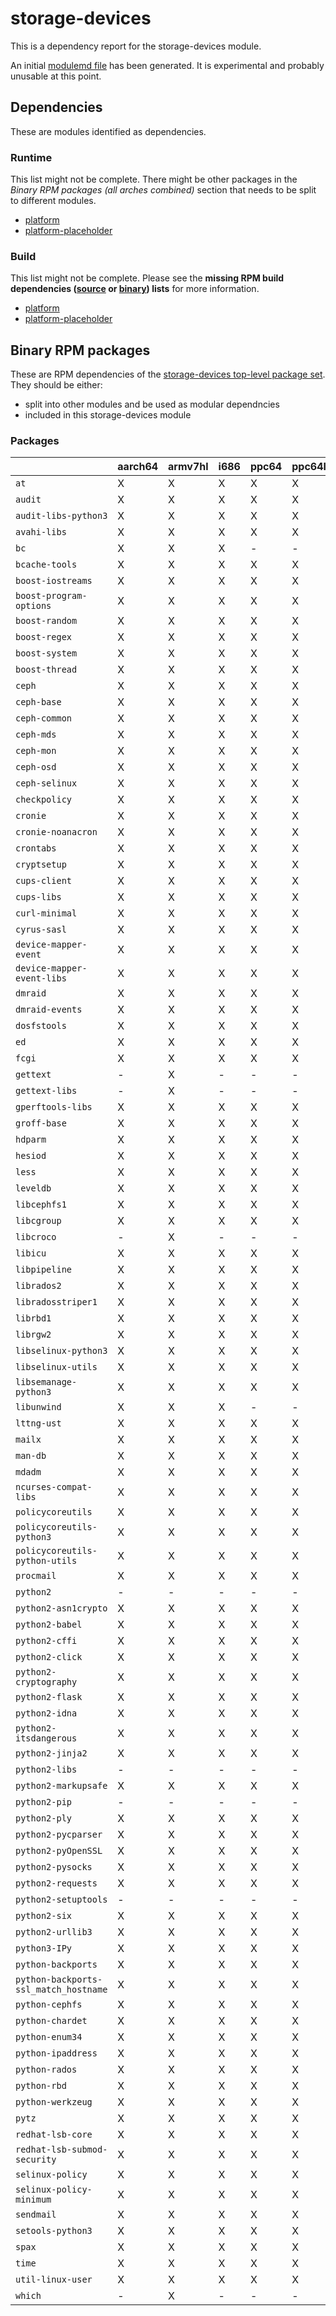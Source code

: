 # storage-devices
This is a dependency report for the storage-devices module.

An initial [modulemd file](storage-devices.yaml) has been generated. It is experimental and probably unusable at this point.
## Dependencies
These are modules identified as dependencies.
### Runtime
This list might not be complete. There might be other packages in the *Binary RPM packages (all arches combined)* section that needs to be split to different modules.
* [platform](../platform)
* [platform-placeholder](../platform-placeholder)
### Build
This list might not be complete.
Please see the **missing RPM build dependencies ([source](all/buildtime-source-packages-short.txt) or [binary](all/buildtime-binary-packages-short.txt)) lists** for more information.
* [platform](../platform)
* [platform-placeholder](../platform-placeholder)
## Binary RPM packages
These are RPM dependencies of the [storage-devices top-level package set](storage-devices.csv). They should be either:
* split into other modules and be used as modular dependncies
* included in this storage-devices module
### Packages
| |aarch64 |armv7hl |i686 |ppc64 |ppc64le |s390x |x86_64 |
|---|---|---|---|---|---|---|---|
| `at` | X | X | X | X | X | X | X |
| `audit` | X | X | X | X | X | X | X |
| `audit-libs-python3` | X | X | X | X | X | X | X |
| `avahi-libs` | X | X | X | X | X | X | X |
| `bc` | X | X | X | - | - | X | X |
| `bcache-tools` | X | X | X | X | X | X | X |
| `boost-iostreams` | X | X | X | X | X | X | - |
| `boost-program-options` | X | X | X | X | X | X | X |
| `boost-random` | X | X | X | X | X | X | - |
| `boost-regex` | X | X | X | X | X | X | X |
| `boost-system` | X | X | X | X | X | X | - |
| `boost-thread` | X | X | X | X | X | X | - |
| `ceph` | X | X | X | X | X | X | X |
| `ceph-base` | X | X | X | X | X | X | X |
| `ceph-common` | X | X | X | X | X | X | X |
| `ceph-mds` | X | X | X | X | X | X | X |
| `ceph-mon` | X | X | X | X | X | X | X |
| `ceph-osd` | X | X | X | X | X | X | X |
| `ceph-selinux` | X | X | X | X | X | X | X |
| `checkpolicy` | X | X | X | X | X | X | X |
| `cronie` | X | X | X | X | X | X | X |
| `cronie-noanacron` | X | X | X | X | X | X | X |
| `crontabs` | X | X | X | X | X | X | X |
| `cryptsetup` | X | X | X | X | X | X | X |
| `cups-client` | X | X | X | X | X | X | X |
| `cups-libs` | X | X | X | X | X | X | X |
| `curl-minimal` | X | X | X | X | X | X | X |
| `cyrus-sasl` | X | X | X | X | X | X | X |
| `device-mapper-event` | X | X | X | X | X | X | X |
| `device-mapper-event-libs` | X | X | X | X | X | X | X |
| `dmraid` | X | X | X | X | X | X | X |
| `dmraid-events` | X | X | X | X | X | X | X |
| `dosfstools` | X | X | X | X | X | X | X |
| `ed` | X | X | X | X | X | X | X |
| `fcgi` | X | X | X | X | X | X | X |
| `gettext` | - | X | - | - | - | X | - |
| `gettext-libs` | - | X | - | - | - | X | - |
| `gperftools-libs` | X | X | X | X | X | - | X |
| `groff-base` | X | X | X | X | X | - | X |
| `hdparm` | X | X | X | X | X | X | X |
| `hesiod` | X | X | X | X | X | X | X |
| `less` | X | X | X | X | X | X | X |
| `leveldb` | X | X | X | X | X | X | X |
| `libcephfs1` | X | X | X | X | X | X | X |
| `libcgroup` | X | X | X | X | X | X | X |
| `libcroco` | - | X | - | - | - | X | - |
| `libicu` | X | X | X | X | X | X | X |
| `libpipeline` | X | X | X | X | X | X | X |
| `librados2` | X | X | X | X | X | X | - |
| `libradosstriper1` | X | X | X | X | X | X | X |
| `librbd1` | X | X | X | X | X | X | X |
| `librgw2` | X | X | X | X | X | X | X |
| `libselinux-python3` | X | X | X | X | X | X | X |
| `libselinux-utils` | X | X | X | X | X | X | X |
| `libsemanage-python3` | X | X | X | X | X | X | X |
| `libunwind` | X | X | X | - | - | - | X |
| `lttng-ust` | X | X | X | X | X | X | - |
| `mailx` | X | X | X | X | X | X | X |
| `man-db` | X | X | X | X | X | X | X |
| `mdadm` | X | X | X | X | X | X | X |
| `ncurses-compat-libs` | X | X | X | X | X | X | X |
| `policycoreutils` | X | X | X | X | X | X | X |
| `policycoreutils-python3` | X | X | X | X | X | X | X |
| `policycoreutils-python-utils` | X | X | X | X | X | X | X |
| `procmail` | X | X | X | X | X | X | X |
| `python2` | - | - | - | - | - | X | - |
| `python2-asn1crypto` | X | X | X | X | X | X | X |
| `python2-babel` | X | X | X | X | X | X | X |
| `python2-cffi` | X | X | X | X | X | X | X |
| `python2-click` | X | X | X | X | X | X | X |
| `python2-cryptography` | X | X | X | X | X | X | X |
| `python2-flask` | X | X | X | X | X | X | X |
| `python2-idna` | X | X | X | X | X | X | X |
| `python2-itsdangerous` | X | X | X | X | X | X | X |
| `python2-jinja2` | X | X | X | X | X | X | X |
| `python2-libs` | - | - | - | - | - | X | - |
| `python2-markupsafe` | X | X | X | X | X | X | X |
| `python2-pip` | - | - | - | - | - | X | - |
| `python2-ply` | X | X | X | X | X | X | X |
| `python2-pycparser` | X | X | X | X | X | X | X |
| `python2-pyOpenSSL` | X | X | X | X | X | X | X |
| `python2-pysocks` | X | X | X | X | X | X | X |
| `python2-requests` | X | X | X | X | X | X | X |
| `python2-setuptools` | - | - | - | - | - | X | - |
| `python2-six` | X | X | X | X | X | X | X |
| `python2-urllib3` | X | X | X | X | X | X | X |
| `python3-IPy` | X | X | X | X | X | X | X |
| `python-backports` | X | X | X | X | X | X | X |
| `python-backports-ssl_match_hostname` | X | X | X | X | X | X | X |
| `python-cephfs` | X | X | X | X | X | X | X |
| `python-chardet` | X | X | X | X | X | X | X |
| `python-enum34` | X | X | X | X | X | X | X |
| `python-ipaddress` | X | X | X | X | X | X | X |
| `python-rados` | X | X | X | X | X | X | X |
| `python-rbd` | X | X | X | X | X | X | X |
| `python-werkzeug` | X | X | X | X | X | X | X |
| `pytz` | X | X | X | X | X | X | X |
| `redhat-lsb-core` | X | X | X | X | X | X | X |
| `redhat-lsb-submod-security` | X | X | X | X | X | X | X |
| `selinux-policy` | X | X | X | X | X | X | X |
| `selinux-policy-minimum` | X | X | X | X | X | X | X |
| `sendmail` | X | X | X | X | X | X | X |
| `setools-python3` | X | X | X | X | X | X | X |
| `spax` | X | X | X | X | X | X | X |
| `time` | X | X | X | X | X | X | X |
| `util-linux-user` | X | X | X | X | X | X | X |
| `which` | - | X | - | - | - | - | - |
